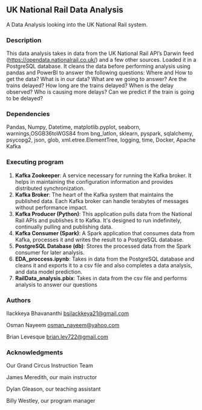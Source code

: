 ## UK National Rail Data Analysis
A Data Analysis looking into the UK National Rail system.
### Description
This data analysis takes in data from the UK National Rail API’s Darwin feed (https://opendata.nationalrail.co.uk/) and a few other sources. Loaded it in a PostgreSQL database. It cleans the data before performing analysis using pandas and PowerBI to answer the following questions: Where and How to get the data? What is in our data? What are we going to answer? Are the trains delayed? How long are the trains delayed? When is the delay observed? Who is causing more delays? Can we predict if the train is going to be delayed?

### Dependencies
Pandas, Numpy, Datetime, matplotlib.pyplot, seaborn, warnings,OSGB36toWGS84 from bng_latlon, sklearn, pyspark, sqlalchemy, psycopg2, json, glob, xml.etree.ElementTree, logging, time, Docker, Apache Kafka
### Executing program
1. **Kafka Zookeeper**: A service necessary for running the Kafka broker. It helps in maintaining the configuration information and provides distributed synchronization.
2. **Kafka Broker**: The heart of the Kafka system that maintains the published data. Each Kafka broker can handle terabytes of messages without performance impact.
3. **Kafka Producer (Python)**: This application pulls data from the National Rail APIs and publishes it to Kafka. It's designed to run indefinitely, continually pulling and publishing data.
4. **Kafka Consumer (Spark)**: A Spark application that consumes data from Kafka, processes it and writes the result to a PostgreSQL database.
5. **PostgreSQL Database (db)**: Stores the processed data from the Spark consumer for later analysis.
6. **EDA_proccess.ipynb**: Takes in data from the PostgreSQL database and cleans it and exports it to a csv file and also completes a data analysis, and data model prediction.
7. **RailData_analysis.pbix**: Takes in data from the csv file and performs analysis to answer our questions
### Authors

Ilackkeya Bhavananthi bsilackkeya21@gmail.com

Osman Nayeem osman_nayeem@yahoo.com 

Brian Levesque brian.lev722@gmail.com

### Acknowledgments

Our Grand Circus Instruction Team 

James Meredith, our main instructor

Dylan Gleason, our teaching assistant

Billy Westley, our program manager

